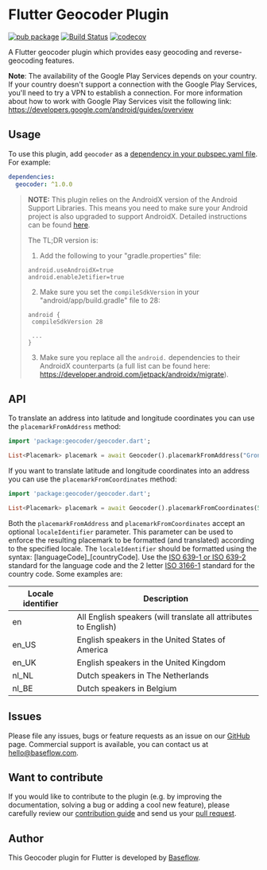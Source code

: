 # Flutter Geocoder Plugin  

[![pub package](https://img.shields.io/pub/v/geocoder.svg)](https://pub.dartlang.org/packages/geocoder) [![Build Status](https://app.bitrise.io/app/b0e244f2c82e1678/status.svg?token=x6sBRHLW05ymIpW-dVJlgQ&branch=master)](https://app.bitrise.io/app/b0e244f2c82e1678) [![codecov](https://codecov.io/gh/Baseflow/flutter-geocoder/branch/master/graph/badge.svg)](https://codecov.io/gh/Baseflow/flutter-geodocder)

A Flutter geocoder plugin which provides easy geocoding and reverse-geocoding features.

**Note**: The availability of the Google Play Services depends on your country. If your country doesn't support a connection with the Google Play Services, you'll need to try a VPN to establish a connection. For more information about how to work with Google Play Services visit the following link: https://developers.google.com/android/guides/overview 

## Usage

To use this plugin, add `geocoder` as a [dependency in your pubspec.yaml file](https://flutter.io/platform-plugins/). For example:

```yaml
dependencies:
  geocoder: ^1.0.0
```

> **NOTE:** This plugin relies on the AndroidX version of the Android Support Libraries. This means you need to make sure your Android project is also upgraded to support AndroidX. Detailed instructions can be found [here](https://flutter.dev/docs/development/packages-and-plugins/androidx-compatibility). 
>
>The TL;DR version is:
>
>1. Add the following to your "gradle.properties" file:
>
>```
>android.useAndroidX=true
>android.enableJetifier=true
>```
>2. Make sure you set the `compileSdkVersion` in your "android/app/build.gradle" file to 28:
>
>```
>android {
>  compileSdkVersion 28
>
>  ...
>}
>```
>3. Make sure you replace all the `android.` dependencies to their AndroidX counterparts (a full list can be found here: https://developer.android.com/jetpack/androidx/migrate).

## API

To translate an address into latitude and longitude coordinates you can use the `placemarkFromAddress` method:

``` dart
import 'package:geocoder/geocoder.dart';

List<Placemark> placemark = await Geocoder().placemarkFromAddress("Gronausestraat 710, Enschede");
```

If you want to translate latitude and longitude coordinates into an address you can use the `placemarkFromCoordinates` method:

``` dart
import 'package:geocoder/geocoder.dart';

List<Placemark> placemark = await Geocoder().placemarkFromCoordinates(52.2165157, 6.9437819);
```

Both the `placemarkFromAddress` and `placemarkFromCoordinates` accept an optional `localeIdentifier` parameter. This parameter can be used to enforce the resulting placemark to be formatted (and translated) according to the specified locale. The `localeIdentifier` should be formatted using the syntax: [languageCode]_[countryCode]. Use the [ISO 639-1 or ISO 639-2](http://www.loc.gov/standards/iso639-2/php/English_list.php) standard for the language code and the 2 letter [ISO 3166-1](https://en.wikipedia.org/wiki/ISO_3166-1) standard for the country code. Some examples are:

Locale identifier | Description
----------------- | -----------
en | All English speakers (will translate all attributes to English)
en_US | English speakers in the United States of America
en_UK | English speakers in the United Kingdom
nl_NL | Dutch speakers in The Netherlands
nl_BE | Dutch speakers in Belgium

## Issues

Please file any issues, bugs or feature requests as an issue on our [GitHub](https://github.com/BaseflowIT/flutter-geocoder/issues) page. Commercial support is available, you can contact us at <hello@baseflow.com>.

## Want to contribute

If you would like to contribute to the plugin (e.g. by improving the documentation, solving a bug or adding a cool new feature), please carefully review our [contribution guide](CONTRIBUTING.md) and send us your [pull request](https://github.com/BaseflowIT/flutter-geocoder/pulls).

## Author

This Geocoder plugin for Flutter is developed by [Baseflow](https://baseflow.com).
